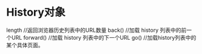
# History对象

length      //返回浏览器历史列表中的URL数量
back()      //加载 history 列表中的前一个URL
forward()   //加载 history 列表中的下一个URL
go()        //加载history列表中的某个具体页面。